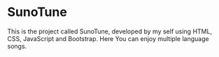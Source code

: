 # SunoTune
This is the project called SunoTune, developed by my self using HTML, CSS, JavaScript and Bootstrap. Here You can enjoy multiple language songs.

